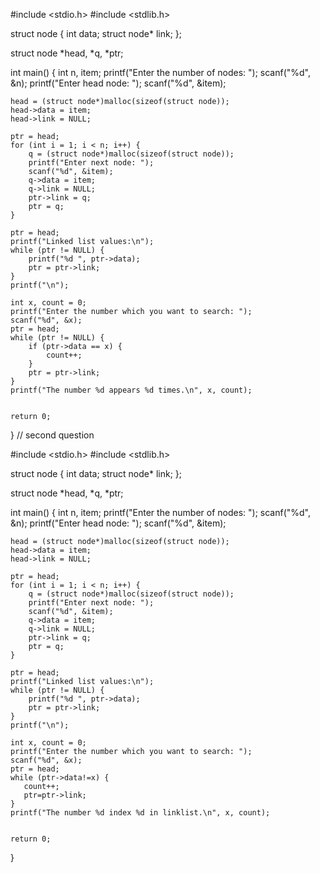 #include <stdio.h>
#include <stdlib.h>

struct node {
    int data;
    struct node* link;
};

struct node *head, *q, *ptr;

int main() {
    int n, item;
    printf("Enter the number of nodes: ");
    scanf("%d", &n);
    printf("Enter head node: ");
    scanf("%d", &item);
    
    head = (struct node*)malloc(sizeof(struct node));
    head->data = item;
    head->link = NULL;

    ptr = head;
    for (int i = 1; i < n; i++) {
        q = (struct node*)malloc(sizeof(struct node));
        printf("Enter next node: ");
        scanf("%d", &item);
        q->data = item;
        q->link = NULL;
        ptr->link = q;
        ptr = q;
    }

    ptr = head;
    printf("Linked list values:\n");
    while (ptr != NULL) {
        printf("%d ", ptr->data);
        ptr = ptr->link;
    }
    printf("\n");

    int x, count = 0;
    printf("Enter the number which you want to search: ");
    scanf("%d", &x);
    ptr = head; 
    while (ptr != NULL) {
        if (ptr->data == x) {
            count++;
        }
        ptr = ptr->link; 
    }
    printf("The number %d appears %d times.\n", x, count);
    

    return 0;
}
// second question   





#include <stdio.h>
#include <stdlib.h>

struct node {
    int data;
    struct node* link;
};

struct node *head, *q, *ptr;

int main() {
    int n, item;
    printf("Enter the number of nodes: ");
    scanf("%d", &n);
    printf("Enter head node: ");
    scanf("%d", &item);
    
    head = (struct node*)malloc(sizeof(struct node));
    head->data = item;
    head->link = NULL;

    ptr = head;
    for (int i = 1; i < n; i++) {
        q = (struct node*)malloc(sizeof(struct node));
        printf("Enter next node: ");
        scanf("%d", &item);
        q->data = item;
        q->link = NULL;
        ptr->link = q;
        ptr = q;
    }

    ptr = head;
    printf("Linked list values:\n");
    while (ptr != NULL) {
        printf("%d ", ptr->data);
        ptr = ptr->link;
    }
    printf("\n");

    int x, count = 0;
    printf("Enter the number which you want to search: ");
    scanf("%d", &x);
    ptr = head; 
    while (ptr->data!=x) {
       count++;
       ptr=ptr->link;
    }
    printf("The number %d index %d in linklist.\n", x, count);
    

    return 0;
}










